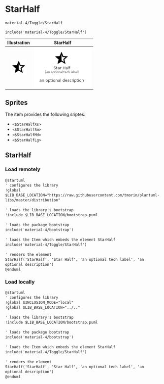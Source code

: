 # StarHalf


```text
material-4/Toggle/StarHalf
```

```text
include('material-4/Toggle/StarHalf')
```



| Illustration | StarHalf |
| :---: | :---: |
| ![illustration for Illustration](../../material-4/Toggle/StarHalf.png) | ![illustration for StarHalf](../../material-4/Toggle/StarHalf.Local.png) |



## Sprites
The item provides the following sriptes:

- `<$StarHalfXs>`
- `<$StarHalfSm>`
- `<$StarHalfMd>`
- `<$StarHalfLg>`





## StarHalf

### Load remotely
```plantuml
@startuml
' configures the library
!global $LIB_BASE_LOCATION="https://raw.githubusercontent.com/tmorin/plantuml-libs/master/distribution"

' loads the library's bootstrap
!include $LIB_BASE_LOCATION/bootstrap.puml

' loads the package bootstrap
include('material-4/bootstrap')

' loads the Item which embeds the element StarHalf
include('material-4/Toggle/StarHalf')

' renders the element
StarHalf('StarHalf', 'Star Half', 'an optional tech label', 'an optional description')
@enduml
```

### Load locally
```plantuml
@startuml
' configures the library
!global $INCLUSION_MODE="local"
!global $LIB_BASE_LOCATION="../.."

' loads the library's bootstrap
!include $LIB_BASE_LOCATION/bootstrap.puml

' loads the package bootstrap
include('material-4/bootstrap')

' loads the Item which embeds the element StarHalf
include('material-4/Toggle/StarHalf')

' renders the element
StarHalf('StarHalf', 'Star Half', 'an optional tech label', 'an optional description')
@enduml
```

